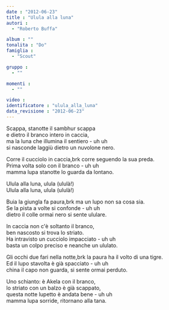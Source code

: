 ```yaml
---
date : "2012-06-23"
title : "Ulula alla luna"
autori : 
  - "Roberto Buffa"

album : ""
tonalita : "Do"
famiglia : 
  - "Scout"

gruppo : 
  - ""

momenti : 
  - ""

video : 
identificatore : "ulula_alla_luna"
data_revisione : "2012-06-23"
---
```

  
  
Scappa, stanotte il sambhur scappa  
e dietro il branco intero in caccia,  
ma la luna che illumina il sentiero - uh uh  
si nasconde laggiù dietro un nuvolone nero.  
  
Corre il cucciolo in caccia,brk corre seguendo la sua preda.  
Prima volta solo con il branco - uh uh  
mamma lupa stanotte lo guarda da lontano.  
  
  
Ulula alla luna, ulula (ululà!)  
Ulula alla luna, ulula (ululà!)  
  
  
  
Buia la giungla fa paura,brk ma un lupo non sa cosa sia.  
Se la pista a volte si confonde - uh uh  
dietro il colle ormai nero si sente ululare.  
  
In caccia non c'è soltanto il branco,  
ben nascosto si trova lo striato.  
Ha intravisto un cucciolo impacciato - uh uh  
basta un colpo preciso e neanche un ululato.  
  
  
  
Gli occhi due fari nella notte,brk la paura ha il volto di una tigre.  
Ed il lupo stavolta è già spacciato - uh uh  
china il capo non guarda, si sente ormai perduto.  
  
Uno schianto: è Akela con il branco,  
lo striato con un balzo è già scappato,  
questa notte lupetto è andata bene - uh uh  
mamma lupa sorride, ritornano alla tana.  
  
  
  
